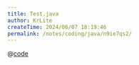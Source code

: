 ```yaml
---
title: Test.java
author: KrLite
createTime: 2024/06/07 18:19:46
permalink: /notes/coding/java/n9ie7qs2/
---
```


@[code](./Test.java)